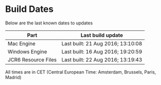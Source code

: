 # Build Dates

Below are the last known dates to updates

Part | Last build update
-----|-----
Mac Engine | Last built: 21 Aug 2016; 13:10:08
Windows Engine | Last built: 16 Aug 2016; 19:20:59
JCR6 Resource Files | Last built: 22 Aug 2016; 13:19:43
All times are in CET (Central European Time: Amsterdam, Brussels, Paris, Madrid)



